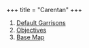+++
title = "Carentan"
+++
<nav class="nav nav--grid">
    <ol>
        <li><a href="carentan-default-garrisons.png" target="_blank">Default Garrisons</a></li>
        <li><a href="carentan-objectives.png" target="_blank">Objectives</a></li>
        <li><a href="carentan.png" target="_blank">Base Map</a></li>
    </ol>
</nav>
